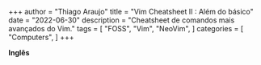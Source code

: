 +++
author = "Thiago Araujo"
title = "Vim Cheatsheet II : Além do básico"
date = "2022-06-30"
description = "Cheatsheet de comandos mais avançados do Vim."
tags = [
    "FOSS", 
    "Vim",
    "NeoVim",
]
categories = [
    "Computers",
]
+++

__Inglês__
